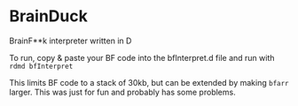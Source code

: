 # BrainDuck
BrainF**k interpreter written in D

To run, copy & paste your BF code into the bfInterpret.d file and run with `rdmd bfInterpret`

This limits BF code to a stack of 30kb, but can be extended by making `bfarr` larger. This was just for fun and probably has some problems.
